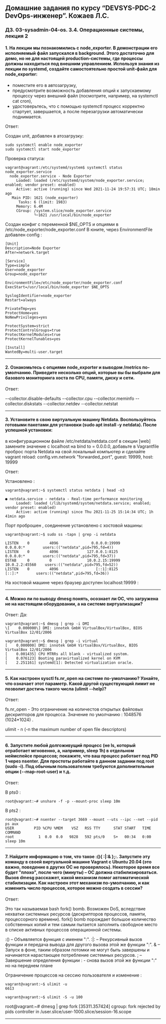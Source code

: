 ## Домашние задания по курсу “DEVSYS-PDC-2 DevOps-инженер”. Кожаев Л.С.
### ДЗ. 03-sysadmin-04-os. 3.4. Операционные системы, лекция 2

#### 1. На лекции мы познакомились с node_exporter. В демонстрации его исполняемый файл запускался в background. Этого достаточно для демо, но не для настоящей production-системы, где процессы должны находиться под внешним управлением. Используя знания из лекции по systemd, создайте самостоятельно простой unit-файл для node_exporter:

+ поместите его в автозагрузку,
+ предусмотрите возможность добавления опций к запускаемому процессу через внешний файл (посмотрите, например, на systemctl cat cron),
+ удостоверьтесь, что с помощью systemctl процесс корректно стартует, завершается, а после перезагрузки автоматически поднимается.

Ответ:

Создан unit, добавлен в атозагрузку:

```
sudo systemctl enable node_exporter
sudo systemctl start node_exporter

```
Проверка статуса:

```
vagrant@vagrant:/etc/systemd/system$ systemctl status node_exporter.service
  node_exporter.service - Node Exporter
     Loaded: loaded (/etc/systemd/system/node_exporter.service; enabled; vendor preset: enabled)
     Active: active (running) since Wed 2021-11-24 19:57:31 UTC; 18min ago
   Main PID: 1621 (node_exporter)
      Tasks: 6 (limit: 1983)
     Memory: 6.4M
     CGroup: /system.slice/node_exporter.service
             └─1621 /usr/local/bin/node_exporter

```

Создан конфиг с переменной $NE_OPTS и опциями в /etc/node_exporter/node_exporter.conf
В юните, через EnvironmentFile добавлен config :

```
[Unit]
Description=Node Exporter
After=network.target

[Service]
Type=simple
User=node_exporter
Group=node_exporter

EnvironmentFile=/etc/node_exporter/node_exporter.conf
ExecStart=/usr/local/bin/node_exporter $NE_OPTS

SyslogIdentifier=node_exporter
Restart=always

PrivateTmp=yes
ProtectHome=yes
NoNewPrivileges=yes

ProtectSystem=strict
ProtectControlGroups=true
ProtectKernelModules=true
ProtectKernelTunables=yes

[Install]
WantedBy=multi-user.target

```

---
#### 2. Ознакомьтесь с опциями node_exporter и выводом /metrics по-умолчанию. Приведите несколько опций, которые вы бы выбрали для базового мониторинга хоста по CPU, памяти, диску и сети.

Ответ:

--collector.disable-defaults --collector.cpu --collector.meminfo --collector.diskstats --collector.netdev --collector.netstat

---

#### 3. Установите в свою виртуальную машину Netdata. Воспользуйтесь готовыми пакетами для установки (sudo apt install -y netdata). После успешной установки:

в конфигурационном файле /etc/netdata/netdata.conf в секции [web] замените значение с localhost на bind to = 0.0.0.0,
добавьте в Vagrantfile проброс порта Netdata на свой локальный компьютер и сделайте vagrant reload:
config.vm.network "forwarded_port", guest: 19999, host: 19999

Ответ:

Установлено :

```
vagrant@vagrant:~$ systemctl status netdata | head -n3

● netdata.service - netdata - Real-time performance monitoring
     Loaded: loaded (/lib/systemd/system/netdata.service; enabled; vendor preset: enabled)
     Active: active (running) since Thu 2021-11-25 15:14:34 UTC; 1h 41min ago

```

Порт проброшен , соединение установлено с хостовой машины:

```
vagrant@vagrant:~$ sudo ss -tapn | grep -i netdata

LISTEN    0         4096               0.0.0.0:19999            0.0.0.0:*        users:(("netdata",pid=795,fd=4))
LISTEN    0         4096             127.0.0.1:8125             0.0.0.0:*        users:(("netdata",pid=795,fd=37))
ESTAB     0         0                10.0.2.15:19999           10.0.2.2:45560    users:(("netdata",pid=795,fd=52))
LISTEN    0         4096                 [::1]:8125                [::]:*        users:(("netdata",pid=795,fd=36))

```

На хостовой машине через браузер доступен localhost:19999 :



---

#### 4. Можно ли по выводу dmesg понять, осознает ли ОС, что загружена не на настоящем оборудовании, а на системе виртуализации?

Ответ:
Да:

```
vagrant@vagrant:~$ dmesg | grep -i DMI
\[    0.000000\] DMI: innotek GmbH VirtualBox/VirtualBox, BIOS VirtualBox 12/01/2006

```
```
vagrant@vagrant:~$ dmesg | grep -i virtual
[    0.000000] DMI: innotek GmbH VirtualBox/VirtualBox, BIOS VirtualBox 12/01/2006
[    0.001435] CPU MTRRs all blank - virtualized system.
[    0.076123] Booting paravirtualized kernel on KVM
[    2.251161] systemd[1]: Detected virtualization oracle.

```

---

#### 5. Как настроен sysctl fs.nr_open на системе по-умолчанию? Узнайте, что означает этот параметр. Какой другой существующий лимит не позволит достичь такого числа (ulimit --help)?

Ответ:

fs.nr_open - Это ограничение на количестов открытых файловых дескрипторов для процесса. Значение по умолчанию : 1048576 (1024*1024) .

ulimit - n
(-n        the maximum number of open file descriptors)

___

#### 6. Запустите любой долгоживущий процесс (не ls, который отработает мгновенно, а, например, sleep 1h) в отдельном неймспейсе процессов; покажите, что ваш процесс работает под PID 1 через nsenter. Для простоты работайте в данном задании под root (sudo -i). Под обычным пользователем требуются дополнительные опции (--map-root-user) и т.д.

Ответ:

В pts0 :

```
root@vagrant:~# unshare -f -p --mount-proc sleep 10m

```
В pts2 :

```
root@vagrant:~# nsenter --target 3669 --mount --uts --ipc --net --pid ps aux
USER         PID %CPU %MEM    VSZ   RSS TTY      STAT START   TIME COMMAND
root           1  0.0  0.0   9828   592 pts/0    S+   00:34   0:00 sleep 10m

```

---

#### 7. Найдите информацию о том, что такое :(){ :|:& };:. Запустите эту команду в своей виртуальной машине Vagrant с Ubuntu 20.04 (это важно, поведение в других ОС не проверялось). Некоторое время все будет "плохо", после чего (минуты) – ОС должна стабилизироваться. Вызов dmesg расскажет, какой механизм помог автоматической стабилизации. Как настроен этот механизм по-умолчанию, и как изменить число процессов, которое можно создать в сессии?

Ответ:

Это так называемая bash fork() bomb. Возможен DoS, вследствие нехватки системных ресурсов (дескрипторов процессов, памяти, процессорного времени).
fork() bomb порождает большое количество собственных копий и тем самым пытается заполнить свободное место в списке активных процессов операционной системы.

:() – Объявляется функция с именем ":".
:|: – Рекурсивный вызов функции и передача вывода для другого вызова этой же функции ":".
& – Запуск в фоне, таким образом потомки не могут быть завершены и начинается нарастающее потребление системных ресурсов.
; – Завершение определения функции
: - снова вызов этой же функции ":" но на переднем плане

Ограничение процессов на сессию пользователя и изменение :
```
vagrant@vagrant:~$ ulimit -u
6613

vagrant@vagrant:~$ ulimit -S -u 100

```





root@vagrant:~# dmesg | grep fork
[35311.357424] cgroup: fork rejected by pids controller in /user.slice/user-1000.slice/session-16.scope

---
